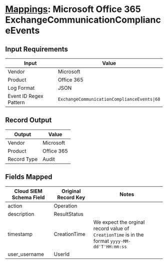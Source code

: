# [Mappings](README.md): Microsoft Office 365 ExchangeCommunicationComplianceEvents

## Input Requirements

|Input|Value|
|-----|-----|
|Vendor|Microsoft|
|Product|Office 365|
|Log Format|JSON|
|Event ID Regex Pattern|`ExchangeCommunicationComplianceEvents\|68`|

## Record Output

|Output|Value|
|------|-----|
|Vendor|Microsoft|
|Product|Office 365|
|Record Type|Audit|

## Fields Mapped

|Cloud SIEM Schema Field|Original Record Key|Notes|
|-----------------------|-------------------|-----|
|action|Operation||
|description|ResultStatus||
|timestamp|CreationTime|We expect the orginal record value of `CreationTime` is in the format `yyyy-MM-dd'T'HH:mm:ss`|
|user_username|UserId||

